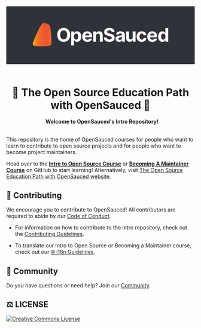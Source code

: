 <div align="center">
  <br>
  <img alt="OpenSauced" src="https://github.com/open-sauced/assets/blob/main/logos/logo-on-dark.png">
  <h1>🍕 The Open Source Education Path with OpenSauced 🍕</h1>
  <strong>Welcome to OpenSauced's Intro Repository!</strong>
</div>

<br>

This repository is the home of OpenSauced courses for people who want to learn to contribute to open source projects and for people who want to become project maintainers.

Head over to the **[Intro to Open Source Course](./docs/intro-to-oss/README.md)** or **[Becoming A Maintainer Course](./docs/becoming-a-maintainer/README.md)** on GitHub to start learning! Alternatively, visit [The Open Source Education Path with OpenSauced website](https://opensauced.pizza/learn).

## **🤝 Contributing**

We encourage you to contribute to OpenSauced! All contributors are required to abide by our [Code of Conduct](https://github.com/open-sauced/.github/blob/main/CODE_OF_CONDUCT.md).

- For information on how to contribute to the intro repository, check out the [Contributing Guidelines](./contributing/CONTRIBUTING.md).

- To translate our Intro to Open Source or Becoming a Maintainer course, check out our [🌐 i18n Guidelines](./contributing/i18n-guidelines.md).

## **🍕 Community**

Do you have questions or need help? Join our [Community](https://github.com/orgs/open-sauced/discussions).

## **⚖️ LICENSE**

[![Creative Commons License](https://i.creativecommons.org/l/by/4.0/88x31.png)](https://creativecommons.org/licenses/by/4.0/)
